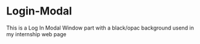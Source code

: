 # Login-Modal

This is a Log In Modal Window part 
with a black/opac background usend in my internship web page

